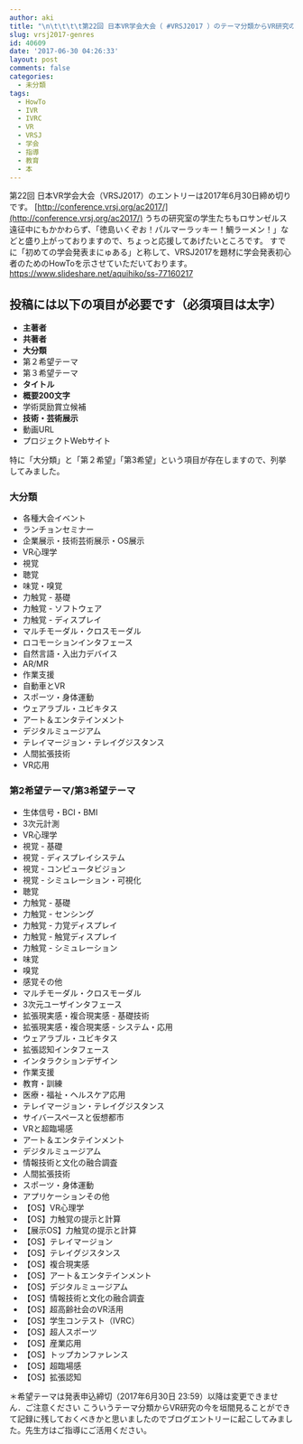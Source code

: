 ```yaml
---
author: aki
title: "\n\t\t\t\t第22回 日本VR学会大会（ #VRSJ2017 ）のテーマ分類からVR研究の今を垣間見る\t\t"
slug: vrsj2017-genres
id: 40609
date: '2017-06-30 04:26:33'
layout: post
comments: false
categories:
  - 未分類
tags:
  - HowTo
  - IVR
  - IVRC
  - VR
  - VRSJ
  - 学会
  - 指導
  - 教育
  - 本
---
```


第22回 日本VR学会大会（VRSJ2017）のエントリーは2017年6月30日締め切りです。 [http://conference.vrsj.org/ac2017/](http://conference.vrsj.org/ac2017/) うちの研究室の学生たちもロサンゼルス遠征中にもかかわらず、「徳島いくぞお！パルマーラッキー！鯛ラーメン！」などと盛り上がっておりますので、ちょっと応援してあげたいところです。 すでに「初めての学会発表まにゅある」と称して、VRSJ2017を題材に学会発表初心者のためのHowToを示させていただいております。 https://www.slideshare.net/aquihiko/ss-77160217  

## 投稿には以下の項目が必要です（必須項目は太字）

*   **主著者**
*   **共著者**
*   **大分類**
*   第２希望テーマ
*   第３希望テーマ
*   **タイトル**
*   **概要200文字**
*   学術奨励賞立候補
*   **技術・芸術展示**
*   動画URL
*   プロジェクトWebサイト

特に「大分類」と「第２希望」「第3希望」という項目が存在しますので、列挙してみました。  

### 大分類

*   各種大会イベント
*   ランチョンセミナー
*   企業展示・技術芸術展示・OS展示
*   VR心理学
*   視覚
*   聴覚
*   味覚・嗅覚
*   力触覚 - 基礎
*   力触覚 - ソフトウェア
*   力触覚 - ディスプレイ
*   マルチモーダル・クロスモーダル
*   ロコモーションインタフェース
*   自然言語・入出力デバイス
*   AR/MR
*   作業支援
*   自動車とVR
*   スポーツ・身体運動
*   ウェアラブル・ユビキタス
*   アート＆エンタテインメント
*   デジタルミュージアム
*   テレイマージョン・テレイグジスタンス
*   人間拡張技術
*   VR応用

### 第2希望テーマ/第3希望テーマ

*   生体信号・BCI・BMI
*   3次元計測
*   VR心理学
*   視覚 - 基礎
*   視覚 - ディスプレイシステム
*   視覚 - コンピュータビジョン
*   視覚 - シミュレーション・可視化
*   聴覚
*   力触覚 - 基礎
*   力触覚 - センシング
*   力触覚 - 力覚ディスプレイ
*   力触覚 - 触覚ディスプレイ
*   力触覚 - シミュレーション
*   味覚
*   嗅覚
*   感覚その他
*   マルチモーダル・クロスモーダル
*   3次元ユーザインタフェース
*   拡張現実感・複合現実感 - 基礎技術
*   拡張現実感・複合現実感 - システム・応用
*   ウェアラブル・ユビキタス
*   拡張認知インタフェース
*   インタラクションデザイン
*   作業支援
*   教育・訓練
*   医療・福祉・ヘルスケア応用
*   テレイマージョン・テレイグジスタンス
*   サイバースペースと仮想都市
*   VRと超臨場感
*   アート＆エンタテインメント
*   デジタルミュージアム
*   情報技術と文化の融合調査
*   人間拡張技術
*   スポーツ・身体運動
*   アプリケーションその他
*   【OS】VR心理学
*   【OS】力触覚の提示と計算
*   【展示OS】力触覚の提示と計算
*   【OS】テレイマージョン
*   【OS】テレイグジスタンス
*   【OS】複合現実感
*   【OS】アート＆エンタテインメント
*   【OS】デジタルミュージアム
*   【OS】情報技術と文化の融合調査
*   【OS】超高齢社会のVR活用
*   【OS】学生コンテスト（IVRC）
*   【OS】超人スポーツ
*   【OS】産業応用
*   【OS】トップカンファレンス
*   【OS】超臨場感
*   【OS】拡張認知

＊希望テーマは発表申込締切（2017年6月30日 23:59）以降は変更できません．ご注意ください こういうテーマ分類からVR研究の今を垣間見ることができて記録に残しておくべきかと思いましたのでブログエントリーに起こしてみました。先生方はご指導にご活用ください。